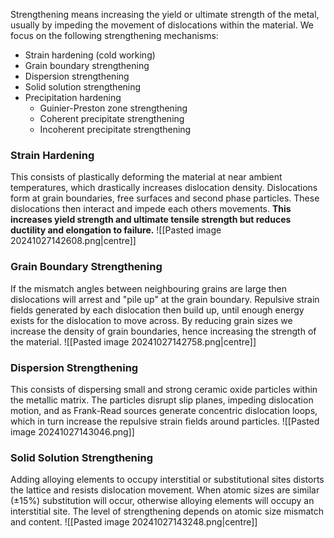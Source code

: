 Strengthening means increasing the yield or ultimate strength of the metal, usually by impeding the movement of dislocations within the material.
We focus on the following strengthening mechanisms:
- Strain hardening (cold working)
- Grain boundary strengthening
- Dispersion strengthening
- Solid solution strengthening
- Precipitation hardening
	- Guinier-Preston zone strengthening
	- Coherent precipitate strengthening
	- Incoherent precipitate strengthening
### Strain Hardening
This consists of plastically deforming the material at near ambient temperatures, which drastically increases dislocation density.
Dislocations form at grain boundaries, free surfaces and second phase particles.
These dislocations then interact and impede each others movements.
**This increases yield strength and ultimate tensile strength but reduces ductility and elongation to failure.**
![[Pasted image 20241027142608.png|centre]]
### Grain Boundary Strengthening
If the mismatch angles between neighbouring
grains are large then dislocations will arrest and "pile up" at the grain boundary.
Repulsive strain fields generated by each dislocation then build up, until enough energy exists for the dislocation to move across.
By reducing grain sizes we increase the density of grain boundaries, hence increasing the strength of the material.
![[Pasted image 20241027142758.png|centre]]
### Dispersion Strengthening
This consists of dispersing small and strong ceramic oxide particles within the metallic matrix. The particles disrupt slip planes, impeding dislocation motion, and as Frank-Read sources generate concentric dislocation loops, which in turn increase the repulsive strain fields around particles.
![[Pasted image 20241027143046.png]]
### Solid Solution Strengthening
Adding alloying elements to occupy interstitial or substitutional sites distorts the lattice and resists dislocation movement. When atomic sizes are similar ($\pm 15$%) substitution will occur, otherwise alloying elements will occupy an interstitial site.
The level of strengthening depends on atomic size mismatch and content.
![[Pasted image 20241027143248.png|centre]]
